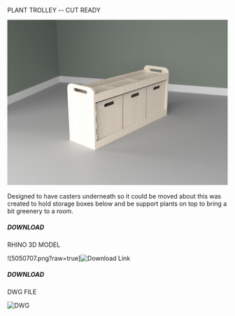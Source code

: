 PLANT TROLLEY -- CUT READY

![Image of Trolley](8.-PLANT-TROLLEY.jpg?raw=true "Image")


Designed to have casters underneath so it could be moved about this was created to hold storage boxes below and be support plants on top to bring a bit greenery to a room. 

##### DOWNLOAD

RHINO 3D MODEL

![5050707.png?raw=true]![Download Link](PLANT-TROLLY-766MM-WIDE-CUT-READY.3dm?raw=true "Rhino 3dm")

##### DOWNLOAD

DWG FILE

![](PLANT-TROLLY-766MM-WIDE-CUT-READY.dwg?raw=true "DWG")
